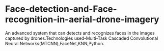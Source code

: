 # Face-detection-and-Face-recognition-in-aerial-drone-imagery
An advanced system that can detects and recognizes faces in the images captured by drones.Technologies used-Multi-Task Cascaded Convolutional Neural Networks(MTCNN),FaceNet,KNN,Python.
